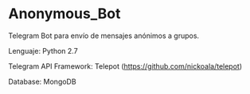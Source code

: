 # Anonymous_Bot

Telegram Bot para envío de mensajes anónimos a grupos.

Lenguaje: Python 2.7

Telegram API Framework: Telepot (https://github.com/nickoala/telepot)

Database: MongoDB

